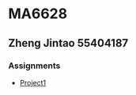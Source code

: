 # MA6628
## Zheng Jintao 55404187
### Assignments

* [Project1](https://github.com/vanvae/MA6628/blob/master/Assignments_Prj01.ipynb "Twin Primes")  
